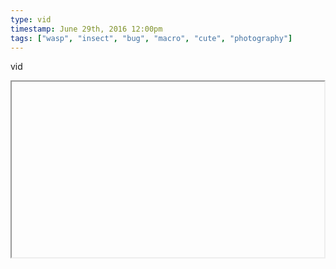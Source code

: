 ```yaml
---
type: vid
timestamp: June 29th, 2016 12:00pm
tags: ["wasp", "insect", "bug", "macro", "cute", "photography"]
---
```

vid
<iframe width="500" height="281"  id="youtube_iframe" src="https://www.youtube.com/embed/J01jgdLJHVw[![thumbnail](http://i3.ytimg.com/vi//maxresdefault.jpg)](https://www.youtube.com/watch?v=)></iframe>                    
                                            
*music ends abruptly*<br/>Planet Boelex - Seadreamers<br/><a href="https://planetboelex.bandcamp.com/track/seadreamers" target="_blank">https://planetboelex.bandcamp.com/track/seadreamers</a>

This wasp was in a bowl of water.  Now he's trying very hard to get dry.
 
                                                    
<small>source: https://saturdayxiii.tumblr.com/post/146663347297</small>